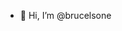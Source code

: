 - 👋 Hi, I’m @brucelsone

<!---
brucelsone/brucelsone is a ✨ special ✨ repository because its `README.md` (this file) appears on your GitHub profile.
You can click the Preview link to take a look at your changes.
--->
